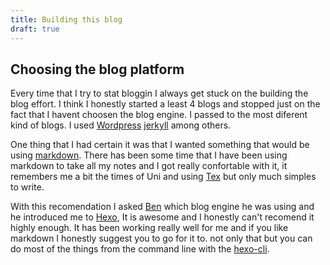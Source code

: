 ```yaml
---
title: Building this blog
draft: true
---
```


## Choosing the blog platform

Every time that I try to stat bloggin I always get stuck on the building the blog effort. I think I honestly started a least 4 blogs and stopped just on the fact that I havent choosen the blog engine. I passed to the most diferent kind of blogs. I used [Wordpress](https://wordpress.com/) [jerkyll]() among others.

One thing that I had certain it was that I wanted something that would be using [markdown](). There has been some time that I have been using markdown to take all my notes and I got really confortable with it, it remembers me a bit the times of Uni and using [Tex]() but only much simples to write.

With this recomendation I asked [Ben](blog.bencoleman.co.uk) which blog engine he was using and he introduced me to  [Hexo](https://hexo.io/), It is awesome and I honestly can't recomend it highly enough. It has been working really well for me and if you like markdown I honestly suggest you to go for it to. not only that but you can do most of the things from the command line with the [hexo-cli](https://www.npmjs.com/package/hexo-cli).
